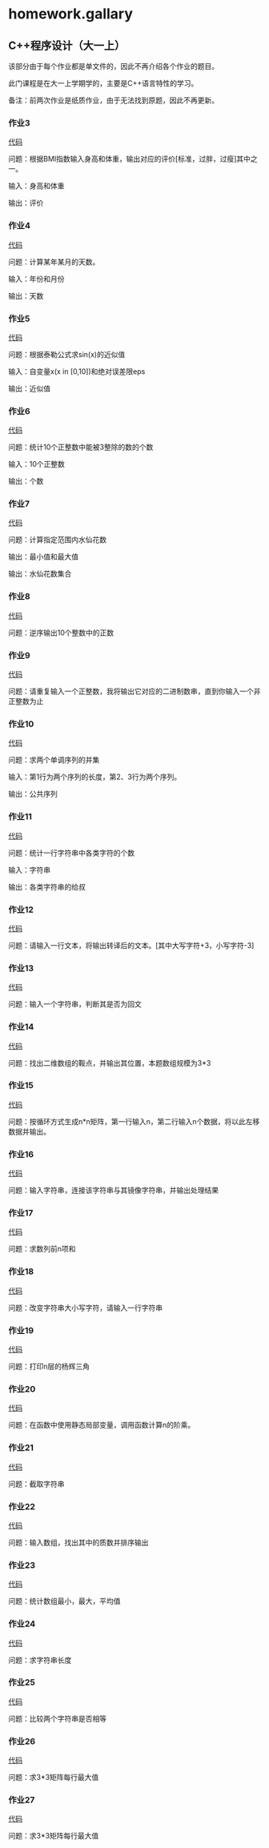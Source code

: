 # homework.gallary

## C++程序设计（大一上）

该部分由于每个作业都是单文件的，因此不再介绍各个作业的题目。

此门课程是在大一上学期学的，主要是C++语言特性的学习。

备注：前两次作业是纸质作业，由于无法找到原题，因此不再更新。

### 作业3

[代码](./homework3.cpp)

问题：根据BMI指数输入身高和体重，输出对应的评价[标准，过胖，过瘦]其中之一。

输入：身高和体重

输出：评价

### 作业4

[代码](./homework4.cpp)

问题：计算某年某月的天数。

输入：年份和月份

输出：天数

### 作业5

[代码](./homework5.cpp)

问题：根据泰勒公式求sin(x)的近似值

输入：自变量x(x in [0,10])和绝对误差限eps

输出：近似值

### 作业6

[代码](./homework6.cpp)

问题：统计10个正整数中能被3整除的数的个数

输入：10个正整数

输出：个数

### 作业7

[代码](./homework7.cpp)

问题：计算指定范围内水仙花数

输出：最小值和最大值

输出：水仙花数集合

### 作业8

[代码](./homework8.cpp)

问题：逆序输出10个整数中的正数

### 作业9

[代码](./homework9.cpp)

问题：请重复输入一个正整数，我将输出它对应的二进制数串，直到你输入一个非正整数为止

### 作业10

[代码](./homework10.cpp)

问题：求两个单调序列的并集

输入：第1行为两个序列的长度，第2、3行为两个序列。

输出：公共序列

### 作业11

[代码](./homework11.cpp)

问题：统计一行字符串中各类字符的个数

输入：字符串

输出：各类字符串的给叔

### 作业12

[代码](./homework12.cpp)

问题：请输入一行文本，将输出转译后的文本。[其中大写字符+3，小写字符-3]

### 作业13

[代码](./homework13.cpp)

问题：输入一个字符串，判断其是否为回文

### 作业14

[代码](./homework14.cpp)

问题：找出二维数组的鞍点，并输出其位置，本题数组规模为3*3

### 作业15

[代码](./homework15.cpp)

问题：按循环方式生成n*n矩阵，第一行输入n，第二行输入n个数据，将以此左移数据并输出。

### 作业16

[代码](./homework16.cpp)

问题：输入字符串，连接该字符串与其镜像字符串，并输出处理结果

### 作业17

[代码](./homework17.cpp)

问题：求数列前n项和

### 作业18

[代码](./homework18.cpp)

问题：改变字符串大小写字符，请输入一行字符串

### 作业19

[代码](./homework19.cpp)

问题：打印n层的杨辉三角

### 作业20

[代码](./homework20.cpp)

问题：在函数中使用静态局部变量，调用函数计算n的阶乘。

### 作业21

[代码](./homework21.cpp)

问题：截取字符串

### 作业22

[代码](./homework22.cpp)

问题：输入数组，找出其中的质数并排序输出

### 作业23

[代码](./homework23.cpp)

问题：统计数组最小，最大，平均值

### 作业24

[代码](./homework24.cpp)

问题：求字符串长度

### 作业25

[代码](./homework25.cpp)

问题：比较两个字符串是否相等

### 作业26

[代码](./homework26.cpp)

问题：求3*3矩阵每行最大值

### 作业27

[代码](./homework27.cpp)

问题：求3*3矩阵每行最大值